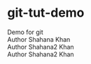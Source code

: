# git-tut-demo
Demo for git 
<br />
Author Shahana Khan
<br />
Author Shahana2 Khan
<br />
Author Shahana2 Khan